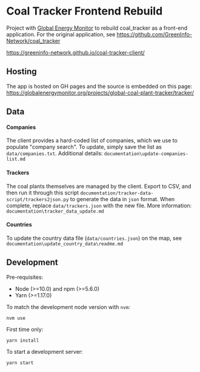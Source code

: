 # Coal Tracker Frontend Rebuild
Project with [Global Energy Monitor](https://globalenergymonitor.org/) to rebuild coal_tracker as a front-end application. For the original application, see https://github.com/GreenInfo-Network/coal_tracker

https://greeninfo-network.github.io/coal-tracker-client/

## Hosting

The app is hosted on GH pages and the source is embedded on this page: https://globalenergymonitor.org/projects/global-coal-plant-tracker/tracker/

## Data

#### Companies
The client provides a hard-coded list of companies, which we use to populate "company search". To update, simply save the list as `data/companies.txt`. Additional details: `documentation\update-companies-list.md`

#### Trackers
The coal plants themselves are managed by the client. Export to CSV, and then run it through this script `documentation/tracker-data-script/trackers2json.py` to generate the data in `json` format. When complete, replace `data/trackers.json` with the new file. More information: `documentation\tracker_data_update.md`

#### Countries
To update the country data file (`data/countries.json`) on the map, see `documentation\update_country_data\readme.md`


## Development

Pre-requisites:
* Node (>=10.0) and npm (>=5.6.0)
* Yarn (>=1.17.0)

To match the development node version with `nvm`:
```
nvm use
```

First time only:
```
yarn install
```

To start a development server:
```
yarn start
```

